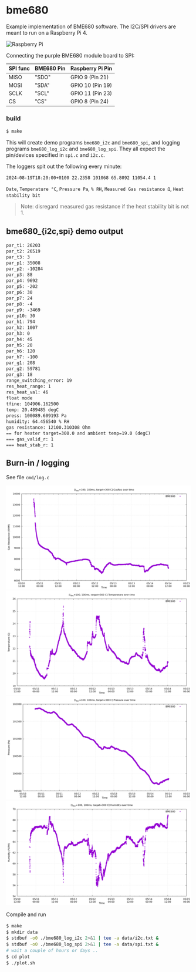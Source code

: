 # bme680

Example implementation of BME680 software. The I2C/SPI drivers are meant to run on a Raspberry Pi 4.


![Raspberry Pi](.gitea/pi.png)

Connecting the purple BME680 module board to SPI:

| SPI func | BME680 Pin | Raspberry Pi Pin |
| -------- | ---------- | ---------------- |
| MISO     | "SDO"      | GPIO 9 (Pin 21)  |
| MOSI     | "SDA"      | GPIO 10 (Pin 19) |
| SCLK     | "SCL"      | GPIO 11 (Pin 23) |
| CS       | "CS"       | GPIO 8 (Pin 24)  |

### build
```sh
$ make
```
This will create demo programs `bme680_i2c` and `bme680_spi`, and logging programs `bme680_log_i2c` and `bme680_log_spi`. They all expect the pin/devices specified in `spi.c` and `i2c.c`.

The loggers spit out the following every minute:
```
2024-08-19T18:20:00+0100 22.2358 101068 65.8092 11054.4 1
```
`Date`, `Temperature °C`, `Pressure Pa`, `% RH`, `Measured Gas resistance Ω`, `Heat stability bit`

>Note: disregard measured gas resistance if the heat stability bit is not 1.

## bme680_{i2c,spi} demo output
```
par_t1: 26203
par_t2: 26519
par_t3: 3
par_p1: 35008
par_p2: -10284
par_p3: 88
par_p4: 9692
par_p5: -202
par_p6: 30
par_p7: 24
par_p8: -4
par_p9: -3469
par_p10: 30
par_h1: 794
par_h2: 1007
par_h3: 0
par_h4: 45
par_h5: 20
par_h6: 120
par_h7: -100
par_g1: 208
par_g2: 59781
par_g3: 18
range_switching_error: 19
res_heat_range: 1
res_heat_val: 46
float mode
tfine: 104906.162500
temp: 20.489485 degC
press: 100089.609193 Pa
humidity: 64.456540 % RH
gas resistance: 12100.310308 Ohm
== for heater target=300.0 and ambient temp=19.0 (degC)
=== gas_valid_r: 1
=== heat_stab_r: 1
```

## Burn-in / logging

See file `cmd/log.c` 

![Graph of gas resistance measured over time](.gitea/gas.png)
![Graph of temperature measured over time](.gitea/temp.png)
![Graph of pressure measured over time](.gitea/press.png)
![Graph of humidity measured over time](.gitea/hum.png)

Compile and run
```sh
$ make
$ mkdir data
$ stdbuf -o0 ./bme680_log_i2c 2>&1 | tee -a data/i2c.txt &
$ stdbuf -o0 ./bme680_log_spi 2>&1 | tee -a data/spi.txt &
# wait a couple of hours or days ..
$ cd plot
$ ./plot.sh
```
